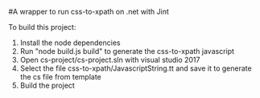 #A wrapper to run css-to-xpath on .net with Jint 

To build this project:
1. Install the node dependencies
2. Run "node build.js build" to generate the css-to-xpath javascript
3. Open cs-project/cs-project.sln with visual studio 2017
4. Select the file css-to-xpath/JavascriptString.tt and save it to generate the cs file from template
5. Build the project